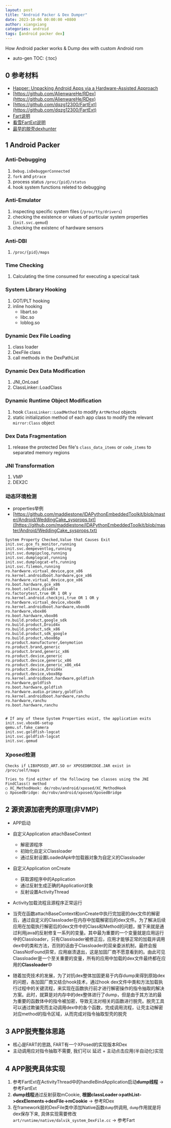 ```yaml
---
layout: post
title: "Android Packer & Dex Dumper"
date: 2023-10-06 00:00:00 +0800
author: xiangxiang
categories: android
tags: [android packer dex]
---
```


How Android packer works & Dump dex with custom Android rom

  <script type="text/x-mathjax-config">
    MathJax.Hub.Config({
      tex2jax: {
        skipTags: ['script', 'noscript', 'style', 'textarea', 'pre'],
        inlineMath: [['$','$']]
      }
    });
  </script>
  <script src="https://cdn.mathjax.org/mathjax/latest/MathJax.js?config=TeX-AMS-MML_HTMLorMML" type="text/javascript"></script>
  
* auto-gen TOC:
{:toc}

## 0 参考材料
- [Happer: Unpacking Android Apps via a Hardware-Assisted Approach](https://yajin.org/papers/sp21_happer.pdf)
- [https://github.com/AlienwareHe/RDex](https://github.com/AlienwareHe/RDex)
- [https://github.com/dqzg12300/FartExt](https://github.com/dqzg12300/FartExt)
- [Fart说明](https://bbs.kanxue.com/thread-252630.htm)
- [看雪FartExt说明](https://bbs.kanxue.com/thread-268760.htm)
- [最早的脱壳dexhunter](https://github.com/zyq8709/dexhunter)

## 1 Android Packer
### Anti-Debugging
1. `Debug.isDebuggerConnected`
2. `fork` and `ptrace`
3. process status `/proc/{pid}/status`
4. hook system functions releted to debugging


### Anti-Emulator
1. inspecting specific system files (`/proc/tty/drivers`)
2. checking the existence or values of particular system properties (`init.svc.qemud`)
3. checking the existenc of hardware sensors

### Anti-DBI
1. `/proc/{pid}/maps`

### Time Checking
1. Calculating the time consumed for executing a specical task

### System Library Hooking
1. GOT/PLT hooking
2. inline hooking
   - libart.so
   - libc.so
   - loblog.so

### Dynamic Dex File Loading
1. class loader
2. DexFile class
3. call methods in the DexPathList

### Dynamic Dex Data Modification
1. JNI_OnLoad
2. ClassLinker::LoadClass

### Dynamic Runtime Object Modification
1. hook `ClassLinker::LoadMethod` to modify `ArtMethod` objects
2. static initialization method of each app class to modify the relevant `mirror:Class` object

### Dex Data Fragmentation
1. release the protected Dex file's `class_data_items` or `code_items` to separated memory regions

### JNI Transformation
1. VMP
2. DEX2C

### 动态环境检测
- properties举例
- [https://github.com/maddiestone/IDAPythonEmbeddedToolkit/blob/master/Android/WeddingCake_sysprops.txt]([https://github.com/maddiestone/IDAPythonEmbeddedToolkit/blob/master/Android/WeddingCake_sysprops.txt)

```
System Property Checked,Value that Causes Exit
init.svc.gce_fs_monitor,running
init.svc.dempeventlog,running
init.svc.dumpipclog,running
init.svc.dumplogcat,running
init.svc.dumplogcat-efs,running
init.svc.filemon,running
ro.hardware.virtual_device,gce_x86
ro.kernel.androidboot.hardware,gce_x86
ro.hardware.virtual_device,gce_x86
ro.boot.hardware,gce_x86
ro.boot.selinux,disable
ro.factorytest,true OR 1 OR y
ro.kernel.android.checkjni,true OR 1 OR y
ro.hardware.virtual_device,vbox86
ro.kernel.androidboot.hardware,vbox86
ro.hardware,vbox86
ro.boot.hardware,vbox86
ro.build.product,google_sdk
ro.build.product,Droid4x
ro.build.product,sdk_x86
ro.build.product,sdk_google
ro.build.product,vbox86p
ro.product.manufacturer,Genymotion
ro.product.brand,generic
ro.product.brand,generic_x86
ro.product.device,generic
ro.product.device,generic_x86
ro.product.device,generic_x86_x64
ro.product.device,Droid4x
ro.product.device,vbox86p
ro.kernel.androidboot.hardware,goldfish
ro.hardware,goldfish
ro.boot.hardware,goldfish
ro.hardware.audio.primary,goldfish
ro.kernel.androidboot.hardware,ranchu
ro.hardware,ranchu
ro.boot.hardware,ranchu


# If any of these System Properties exist, the application exits
init.svc.vbox86-setup
qemu.sf.fake_camera
init.svc.goldfish-logcat
init.svc.goldfish-logcat
init.svc.qemud
```

### Xposed检测

```
Checks if LIBXPOSED_ART.SO or XPOSEDBRIDGE.JAR exist in
/proc/self/maps

Tries to find either of the following two classes using the JNI
FindClass() method
○ XC_MethodHook: de/robv/android/xposed/XC_MethodHook
○ XposedBridge: de/robv/android/xposed/XposedBridge
```

## 2 源资源加密壳的原理(非VMP)
- APP启动
- 自定义Application attachBaseContext
    + 解密源程序
    + 初始化自定义Classloader
    + 通过反射设置LoadedApk中加载器对象为自定义的Classloader
- 自定义Application onCreate
    + 获取源程序中的Application
    + 通过反射生成正确的Application对象
    + 反射设置ActivityThread
- Activity加载流程且源程序正常运行

- 当壳在函数attachBaseContext和onCreate中执行完加密的dex文件的解密后，通过自定义的Classloader在内存中加载解密后的dex文件。为了解决后续应用在加载执行解密后的dex文件中的Class和Method的问题，接下来就是通过利用java的反射修复一系列的变量。其中最为重要的一个变量就是应用运行中的Classloader，只有Classloader被修正后，应用才能够正常的加载并调用dex中的类和方法，否则的话由于Classloader的双亲委派机制，最终会报ClassNotFound异常，应用崩溃退出，这是加固厂商不愿意看到的。由此可见Classloader是一个至关重要的变量，所有的应用中加载的dex文件最终都在应用的**Classloader**中

- 随着加壳技术的发展，为了对抗dex整体加固更易于内存dump来得到原始dex的问题，各加固厂商又结合hook技术，通过hook dex文件中类和方法加载执行过程中的关键流程，来实现在函数执行前才进行解密操作的指令抽取的解决方案。此时，就算是对内存中的dex整体进行了dump，但是由于其方法的最为重要的函数体中的指令被加密，导致无法对相关的函数进行脱壳。脱壳工具可以通过欺骗壳而主动调用dex中的各个函数，完成调用流程，让壳主动解密对应method的指令区域，从而完成对指令抽取型壳的脱壳

## 3 APP脱壳整体思路
- 核心是FART的思路, FART有一个XPosed的实现版本RDex
- 主动调用应对指令抽取不需要, 我们可以 延迟 + 主动点击应用(半自动化)实现

## 4 APP脱壳具体实现
1. 参考FartExt在ActivityThread中的handleBindApplication启动**dump线程** -> 参考FartExt
2. **dump线程**通过反射获取mCookie, **根据classLoader->pathList->dexElements->dexFile->mCookie**  -> 参考RDex
3. 在framework层的DexFile类中添加Native函数`dump`供调用, `dump`作用就是将dex保存下来, 具体实现需要修改`art/runtime/native/dalvik_system_DexFile.cc` -> 参考Fart

